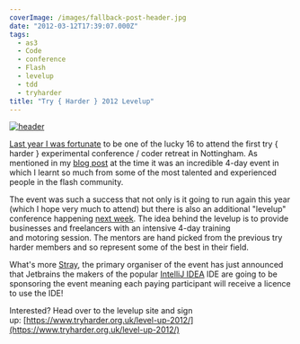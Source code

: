 ```yaml
---
coverImage: /images/fallback-post-header.jpg
date: "2012-03-12T17:39:07.000Z"
tags:
  - as3
  - Code
  - conference
  - Flash
  - levelup
  - tdd
  - tryharder
title: "Try { Harder } 2012 Levelup"
---
```


[![](/wp-content/uploads/2012/03/header.png "header")](/wp-content/uploads/2012/03/header.png)

[Last year I was fortunate](/posts/try-harder-my-haxe-slides-and-code/) to be one of the lucky 16 to attend the first try { harder } experimental conference / coder retreat in Nottingham. As mentioned in my [blog post](/posts/try-harder-my-haxe-slides-and-code/) at the time it was an incredible 4-day event in which I learnt so much from some of the most talented and experienced people in the flash community.

<!-- more -->

The event was such a success that not only is it going to run again this year (which I hope very much to attend) but there is also an additional "levelup" conference happening [next week](https://www.tryharder.org.uk/level-up-2012/). The idea behind the levelup is to provide businesses and freelancers with an intensive 4-day training and motoring session. The mentors are hand picked from the previous try harder members and so represent some of the best in their field.

What's more [Stray](https://www.xxcoder.net/), the primary organiser of the event has just announced that Jetbrains the makers of the popular [IntelliJ IDEA](https://www.jetbrains.com/idea/) IDE are going to be sponsoring the event meaning each paying participant will receive a licence to use the IDE!

Interested? Head over to the levelup site and sign up: [https://www.tryharder.org.uk/level-up-2012/](https://www.tryharder.org.uk/level-up-2012/)

&nbsp;
